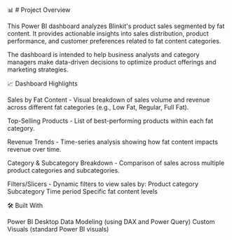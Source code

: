 📊 # Project Overview 
 
This Power BI dashboard analyzes Blinkit's product sales segmented by fat content.
It provides actionable insights into sales distribution, product performance, and customer preferences related to fat content categories.

The dashboard is intended to help business analysts and category managers make data-driven decisions to optimize product offerings and marketing strategies.

📈 Dashboard Highlights

Sales by Fat Content -
Visual breakdown of sales volume and revenue across different fat categories (e.g., Low Fat, Regular, Full Fat).

Top-Selling Products -
List of best-performing products within each fat category.

Revenue Trends -
Time-series analysis showing how fat content impacts revenue over time.

Category & Subcategory Breakdown -
Comparison of sales across multiple product categories and subcategories.

Filters/Slicers -
Dynamic filters to view sales by:
Product category
Subcategory
Time period
Specific fat content levels

🛠️ Built With

Power BI Desktop
Data Modeling (using DAX and Power Query)
Custom Visuals (standard Power BI visuals)
